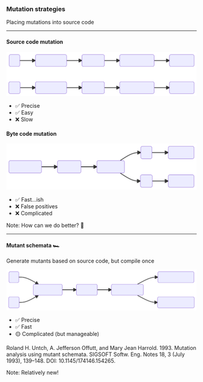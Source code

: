 ### Mutation strategies

Placing mutations into source code

---

<div class="r-hstack items-start items-gap">

<div class="fragment semi-fade-out" data-fragment-index="1">

#### Source code mutation

![Source code mutation](/img/source-code-mutation.svg)

- ✅ Precise
- ✅ Easy
- ❌ Slow

</div>
<div class="fragment custom semi-fade-in" data-fragment-index="1">

#### Byte code mutation

![Byte code mutation](/img/byte-code-mutation.svg)

- ✅ Fast...ish
- ❌ False positives
- ❌ Complicated

</div>

</div>

Note: How can we do better? 🧦

---

#### Mutant schemata 🏎

Generate mutants based on source code, but compile once

![Mutant schemata](/img/mutant-schemata-mutation.svg)

* ✅ Precise
* ✅ Fast
* 🟡 Complicated (but manageable)

Roland H. Untch, A. Jefferson Offutt, and Mary Jean Harrold. 1993. Mutation analysis using mutant schemata. SIGSOFT Softw. Eng. Notes 18, 3 (July 1993), 139–148. DOI: 10.1145/174146.154265.
<!-- .element: class="attribution" -->

Note: Relatively new!
